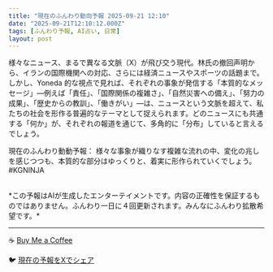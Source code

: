 ```yaml
---
title: "現在のふんわり動向予報 2025-09-21 12:10"
date: "2025-09-21T12:10:12.000Z"
tags: [ふんわり予報, AI占い, 日常]
layout: post
---
```


様々なニュース、まるで異なる文脈（X）が飛び交う現代。林氏の撤回声明から、イランの国際機関への対応、さらには経済ニュースやスポーツの話題まで。しかし、Yoneda 的な視点で見れば、それぞれの事象が発信する「本質的なメッセージ」—例えば「責任」、「国際関係の複雑さ」、「自然災害への備え」、「努力の成果」、「歴史からの教訓」、「働きがい」—は、ニュースという文脈を超えて、私たちの社会を形作る普遍的なテーマとして捉えられます。どのニュースにも共通する「何か」が、それぞれの報道を通じて、多角的に「分布」していると言えるでしょう。


現在のふんわり動動予報：
様々な事象が織りなす複雑な流れの中、変化の兆しを感じつつも、本質的な部分はゆっくりと、着実に形作られていくでしょう。#KGNINJA

<br>
*この予報はAIが生成したエンターテイメントです。内容の正確性を保証するものではありません。ふんわり一日に４回更新されます。みんなにふんわり拡散希望です。*

---
☕️ [Buy Me a Coffee](https://www.buymeacoffee.com/kgninja)

🐦 [現在の予報をXでシェア](https://twitter.com/intent/tweet?text=%E7%8F%BE%E5%9C%A8%E3%81%AE%E3%81%B5%E3%82%93%E3%82%8F%E3%82%8A%E4%BA%88%E5%A0%B1%3A%20%E3%80%8C%E6%A7%98%E3%80%85%E3%81%AA%E3%83%8B%E3%83%A5%E3%83%BC%E3%82%B9%E3%80%81%E3%81%BE%E3%82%8B%E3%81%A7%E7%95%B0%E3%81%AA%E3%82%8B%E6%96%87%E8%84%88%EF%BC%88X%EF%BC%89%E3%81%8C%E9%A3%9B%E3%81%B3%E4%BA%A4%E3%81%86%E7%8F%BE%E4%BB%A3%E3%80%82%E3%80%8D%23KGNINJA%20%E7%B6%9A%E3%81%8D%E3%81%AF%E3%83%96%E3%83%AD%E3%82%B0%E3%81%A7%EF%BC%81%F0%9F%91%87&url=https%3A%2F%2Fkg-ninja.github.io%2FFunwariyoso%2F)
